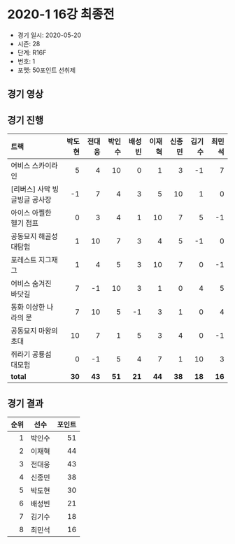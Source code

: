 # 2020-1 16강 최종전

- 경기 일시: 2020-05-20
- 시즌: 28
- 단계: R16F
- 번호: 1
- 포맷: 50포인트 선취제





## 경기 영상
## 경기 진행

| 트랙 | 박도현 | 전대웅 | 박인수 | 배성빈 | 이재혁 | 신종민 | 김기수 | 최민석 |
|:---|---:|---:|---:|---:|---:|---:|---:|---:|
| 어비스 스카이라인 | 5 | 4 | 10 | 0 | 1 | 3 | -1 | 7 |
| [리버스] 사막 빙글빙글 공사장 | -1 | 7 | 4 | 3 | 5 | 10 | 1 | 0 |
| 아이스 아찔한 헬기 점프 | 0 | 3 | 4 | 1 | 10 | 7 | 5 | -1 |
| 공동묘지 해골성 대탐험 | 1 | 10 | 7 | 3 | 4 | 5 | -1 | 0 |
| 포레스트 지그재그 | 1 | 4 | 5 | 3 | 10 | 7 | 0 | -1 |
| 어비스 숨겨진 바닷길 | 7 | -1 | 10 | 3 | 1 | 0 | 4 | 5 |
| 동화 이상한 나라의 문 | 7 | 10 | 5 | -1 | 3 | 1 | 0 | 4 |
| 공동묘지 마왕의 초대 | 10 | 7 | 1 | 5 | 3 | 4 | 0 | -1 |
| 쥐라기 공룡섬 대모험 | 0 | -1 | 5 | 4 | 7 | 1 | 10 | 3 |
| __total__ | __30__ | __43__ | __51__ | __21__ | __44__ | __38__ | __18__ | __16__ |




## 경기 결과

| 순위 | 선수 | 포인트 |
|---:|:---:|---:|
| 1 | 박인수 | 51 |
| 2 | 이재혁 | 44 |
| 3 | 전대웅 | 43 |
| 4 | 신종민 | 38 |
| 5 | 박도현 | 30 |
| 6 | 배성빈 | 21 |
| 7 | 김기수 | 18 |
| 8 | 최민석 | 16 |

